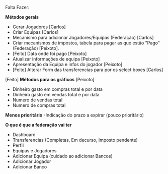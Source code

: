 Falta Fazer:

**Métodos gerais**

- Gerar Jogadores [Carlos]
- Criar Equipas [Carlos]
- Mecanismo para adicionar Jogadores/Equipas (Federação) [Carlos]
- Criar mecanismos de impostos, tabela para pagar as que estão "Pago" (Federação) [Peixoto]. 
- [Feito] Data onde foi pago [Peixoto]
- Atualizar informações de equipa [Peixoto]
- Apresentação da Equipa e infos do jogador [Peixoto]
- [Feito] Alterar Form das transferencias para por os select boxes [Carlos]

[Feito] **Métodos para os gráficos** [Peixoto]

- Dinheiro gasto em compras total e por data
- Dinheiro gasto em vendas total e por data
- Numero de vendas total
- Numero de compras total

**Menos prioritário**
-Indicação do prazo a expirar (pouco prioritário)


**O que é que a federação vai ter**

- Dashboard
- Transferencias (Completas, Em decurso, Imposto pendente)
- Perfil
- Equipas e Jogadores
- Adicionar Equipa (cuidado ao adicionar Bancos)
- Adicionar Jogador
- Adicionar Banco
